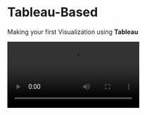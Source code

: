 # Tableau-Based

Making your first Visualization using **Tableau**


![img](https://cdnv.tblsft.com/adhoc/www/web-authoring-homepage.v1.1.0.mp4)
